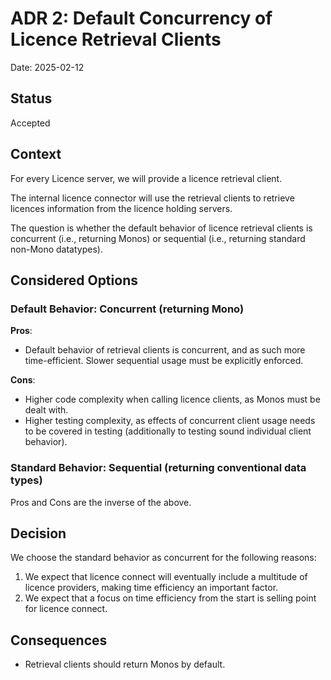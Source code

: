# ADR 2: Default Concurrency of Licence Retrieval Clients

Date: 2025-02-12

## Status

Accepted

## Context

For every Licence server, we will provide a licence retrieval client. 

The internal licence connector will use the retrieval clients to retrieve licences information from the licence holding servers.

The question is whether the default behavior of licence retrieval clients is concurrent (i.e., returning Monos)
or sequential (i.e., returning standard non-Mono datatypes).

## Considered Options

### Default Behavior: Concurrent (returning Mono)

**Pros**:

- Default behavior of retrieval clients is concurrent, and as such more time-efficient. Slower sequential usage must be explicitly enforced.

**Cons**:

- Higher code complexity when calling licence clients, as Monos must be dealt with.
- Higher testing complexity, as effects of concurrent client usage needs to be covered in testing (additionally to testing sound individual client behavior).

### Standard Behavior: Sequential (returning conventional data types)

Pros and Cons are the inverse of the above.

## Decision

We choose the standard behavior as concurrent for the following reasons:
1. We expect that licence connect will eventually include a multitude of licence providers, making time efficiency an important factor.
2. We expect that a focus on time efficiency from the start is selling point for licence connect.

## Consequences

- Retrieval clients should return Monos by default.